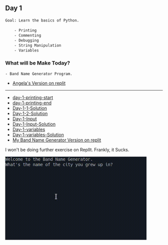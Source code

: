 ## Day 1 

    Goal: Learn the basics of Python.
    
        - Printing
        - Commenting
        - Debugging
        - String Manipulation
        - Variables

### What will be Make Today?
    - Band Name Generator Program.

- [Angela's Version on replit](https://replit.com/@appbrewery/band-name-generator-end)
----------------------------------------------------------------------------------------
- [day-1-printing-start](https://replit.com/@Prakash4844/day-1-printing-start)
- [day-1-printing-end](https://replit.com/@Prakash4844/Day-1-Printing-end)
- [Day-1-1-Solution](https://replit.com/@Prakash4844/Day-1-1-Solution)
- [Day-1-2-Solution](https://replit.com/@Prakash4844/Day-1-2-Debugging)
- [Day-1-Input](https://replit.com/@Prakash4844/Day-1-Input)
- [Day-1-Input-Solution](https://replit.com/@Prakash4844/Day-1-input-Exercise)
- [Day-1-variables](https://replit.com/@Prakash4844/day-1-variables)
- [Day-1-variables-Solution](https://replit.com/@Prakash4844/day-1-variable-exercise)
- [My Band Name Generator Version on replit](https://replit.com/@Prakash4844/band-name-generator)


I won't be doing further exercise on ReplIt. Frankly, it Sucks.

![Preview](Preview.gif)